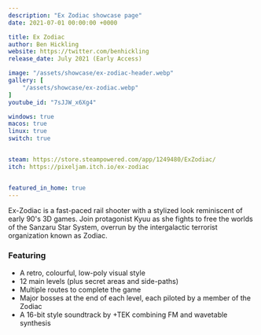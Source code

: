 ```yaml
---
description: "Ex Zodiac showcase page"
date: 2021-07-01 00:00:00 +0000

title: Ex Zodiac
author: Ben Hickling
website: https://twitter.com/benhickling
release_date: July 2021 (Early Access)

image: "/assets/showcase/ex-zodiac-header.webp"
gallery: [
	"/assets/showcase/ex-zodiac.webp"
]
youtube_id: "7sJJW_x6Xg4"

windows: true
macos: true
linux: true
switch: true


steam: https://store.steampowered.com/app/1249480/ExZodiac/
itch: https://pixeljam.itch.io/ex-zodiac


featured_in_home: true
---
```


<p>
  Ex-Zodiac is a fast-paced rail shooter with a stylized look reminiscent of
  early 90's 3D games. Join protagonist Kyuu as she fights to free the worlds of
  the Sanzaru Star System, overrun by the intergalactic terrorist organization
  known as Zodiac.
</p>
<h3>Featuring</h3>
<ul>
  <li>A retro, colourful, low-poly visual style</li>
  <li>12 main levels (plus secret areas and side-paths)</li>
  <li>Multiple routes to complete the game</li>
  <li>Major bosses at the end of each level, each piloted by a member of the Zodiac</li>
  <li>A 16-bit style soundtrack by +TEK combining FM and wavetable synthesis</li>
</ul>
